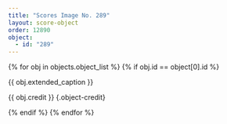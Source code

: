 ```yaml
---
title: "Scores Image No. 289"
layout: score-object
order: 12890
object:
  - id: "289"
---
```


{% for obj in objects.object_list %}
{% if obj.id == object[0].id %}

{{ obj.extended_caption }}

{{ obj.credit }} {.object-credit}

{% endif %}
{% endfor %}
